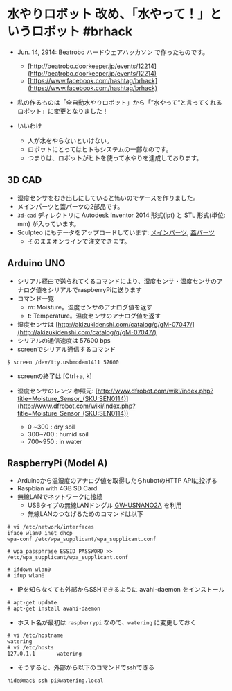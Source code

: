 # 水やりロボット 改め、「水やって！」というロボット #brhack
- Jun. 14, 2914: Beatrobo ハードウェアハッカソン で作ったものです。
   - [http://beatrobo.doorkeeper.jp/events/12214](http://beatrobo.doorkeeper.jp/events/12214)
   - [https://www.facebook.com/hashtag/brhack](https://www.facebook.com/hashtag/brhack)
- 私の作るものは「全自動水やりロボット」から「”水やって“と言ってくれるロボット」に変更となりました！

- いいわけ
   - 人が水をやらないといけない。
   - ロボットにとってはヒトもシステムの一部なのです。
   - つまりは、ロボットがヒトを使って水やりを達成しております。


## 3D CAD
- 湿度センサをむき出しにしていると怖いのでケースを作りました。
- メインパーツと蓋パーツの2部品です。
- `3d-cad` ディレクトリに Autodesk Inventor 2014 形式(ipt) と STL 形式(単位: mm) が入っています。
- Sculpteo にもデータをアップロードしています: [メインパーツ](http://www.sculpteo.com/en/design/moisture-sensor-case-part-0/epgLNvjr), [蓋パーツ](http://www.sculpteo.com/en/design/moisture-sensor-case-part-1-2/ZrL73rzd)
   - そのままオンラインで注文できます。

## Arduino UNO
- シリアル経由で送られてくるコマンドにより、湿度センサ・温度センサのアナログ値をシリアルでraspberryPiに送ります
- コマンド一覧
   - m: Moisture。湿度センサのアナログ値を返す
   - t: Temperature。温度センサのアナログ値を返す
- 湿度センサは [http://akizukidenshi.com/catalog/g/gM-07047/](http://akizukidenshi.com/catalog/g/gM-07047/)
- シリアルの通信速度は 57600 bps
- screenでシリアル通信するコマンド

```
$ screen /dev/tty.usbmodem1411 57600
```
   - screenの終了は [Ctrl+a, k]

- 湿度センサのレンジ 参照元: [http://www.dfrobot.com/wiki/index.php?title=Moisture_Sensor_(SKU:SEN0114)](http://www.dfrobot.com/wiki/index.php?title=Moisture_Sensor_(SKU:SEN0114))
   - 0 ~300 : dry soil
   - 300~700 : humid soil
   - 700~950 : in water

## RaspberryPi (Model A)
- Arduinoから温湿度のアナログ値を取得したらhubotのHTTP APIに投げる
- Raspbian with 4GB SD Card
- 無線LANでネットワークに接続
   - USBタイプの無線LANドングル [GW-USNANO2A](http://www.amazon.co.jp/%E3%80%90Amazon-co-jp%E9%99%90%E5%AE%9A%E3%80%91PLANEX-%E7%84%A1%E7%B7%9ALAN%E5%AD%90%E6%A9%9F-USB%E3%82%A2%E3%83%80%E3%83%97%E3%82%BF%E3%83%BC%E5%9E%8B-150Mbps-GW-USNANO2A/dp/B00ESA34GA/ref=sr_1_2?ie=UTF8&qid=1402773295&sr=8-2&keywords=%E7%84%A1%E7%B7%9Alan+usb) を利用
   - 無線LANのつなげるためのコマンドは以下
   
```
# vi /etc/network/interfaces
iface wlan0 inet dhcp
wpa-conf /etc/wpa_supplicant/wpa_supplicant.conf
```

```
# wpa_passphrase ESSID PASSWORD >> /etc/wpa_supplicant/wpa_supplicant.conf
```

```
# ifdown wlan0
# ifup wlan0
```

- IPを知らなくても外部からSSHできるように avahi-daemon をインストール

```
# apt-get update
# apt-get install avahi-daemon
```

- ホスト名が最初は `raspberrypi` なので、`watering` に変更しておく

```
# vi /etc/hostname
watering
# vi /etc/hosts
127.0.1.1       watering
```

- そうすると、外部から以下のコマンドでsshできる

```
hide@mac$ ssh pi@watering.local
```

	